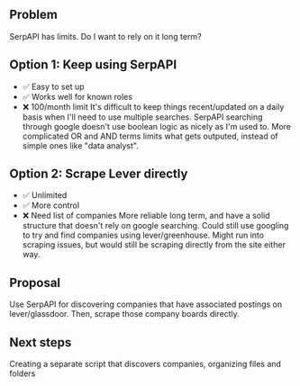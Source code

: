 ## Problem
SerpAPI has limits. Do I want to rely on it long term?

## Option 1: Keep using SerpAPI
- ✅ Easy to set up
- ✅ Works well for known roles
- ❌ 100/month limit
It's difficult to keep things recent/updated on a daily basis when I'll need to use multiple searches. SerpAPI searching through google doesn't use boolean logic as nicely as I'm used to. More complicated OR and AND terms limits what gets outputed, instead of simple ones like "data analyst".

## Option 2: Scrape Lever directly
- ✅ Unlimited
- ✅ More control
- ❌ Need list of companies
More reliable long term, and have a solid structure that doesn't rely on google searching. Could still use googling to try and find companies using lever/greenhouse.
Might run into scraping issues, but would still be scraping directly from the site either way.

## Proposal
Use SerpAPI for discovering companies that have associated postings on lever/glassdoor.
Then, scrape those company boards directly.

## Next steps
Creating a separate script that discovers companies, organizing files and folders